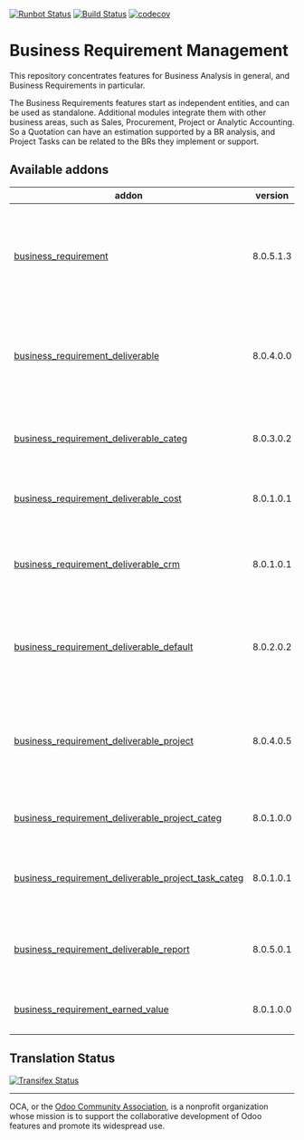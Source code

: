 [![Runbot Status](https://runbot.odoo-community.org/runbot/badge/flat/222/8.0.svg)](https://runbot.odoo-community.org/runbot/repo/github-com-oca-business-requirement-222)
[![Build Status](https://travis-ci.org/OCA/business-requirement.svg?branch=8.0)](https://travis-ci.org/OCA/business-requirement)
[![codecov](https://codecov.io/gh/OCA/business-requirement/branch/8.0/graph/badge.svg)](https://codecov.io/gh/OCA/business-requirement)


# Business Requirement Management

This repository concentrates features for Business Analysis in general, and Business Requirements in particular.

The Business Requirements features start as independent entities, and can be used as standalone.
Additional modules integrate them with other business areas, such as Sales, Procurement, Project or Analytic Accounting.
So a Quotation can have an estimation supported by a BR analysis, and Project Tasks can be related to the BRs they implement or support.


[//]: # (addons)

Available addons
----------------
addon | version | summary
--- | --- | ---
[business_requirement](business_requirement/) | 8.0.5.1.3 | Manage the Business Requirements (stories, scenarios, gaps and test cases) for your customers
[business_requirement_deliverable](business_requirement_deliverable/) | 8.0.4.0.0 | Manage the Business Requirement Deliverables and Resources for your customers
[business_requirement_deliverable_categ](business_requirement_deliverable_categ/) | 8.0.3.0.2 | Adds Task Categories to your Business Requirement Resources
[business_requirement_deliverable_cost](business_requirement_deliverable_cost/) | 8.0.1.0.1 | Control the cost of your Business Requirements
[business_requirement_deliverable_crm](business_requirement_deliverable_crm/) | 8.0.1.0.1 | Create your sales quotations directly from the Business Requirements deliverables
[business_requirement_deliverable_default](business_requirement_deliverable_default/) | 8.0.2.0.2 | Manage default resource lines in your deliverable sales package
[business_requirement_deliverable_project](business_requirement_deliverable_project/) | 8.0.4.0.5 | Create projects and tasks directly from the Business Requirement and Resources lines
[business_requirement_deliverable_project_categ](business_requirement_deliverable_project_categ/) | 8.0.1.0.0 | Include category on genrating project
[business_requirement_deliverable_project_task_categ](business_requirement_deliverable_project_task_categ/) | 8.0.1.0.1 | Adds Task Categories to your Business Requirement Resources
[business_requirement_deliverable_report](business_requirement_deliverable_report/) | 8.0.5.0.1 | Print the Business Requirement Document for your customers
[business_requirement_earned_value](business_requirement_earned_value/) | 8.0.1.0.0 | Manage the Earned Value for your customers

[//]: # (end addons)

Translation Status
------------------
[![Transifex Status](https://www.transifex.com/projects/p/OCA-business-requirement-8-0/chart/image_png)](https://www.transifex.com/projects/p/OCA-business-requirement-8-0)

----

OCA, or the [Odoo Community Association](http://odoo-community.org/), is a nonprofit organization whose
mission is to support the collaborative development of Odoo features and
promote its widespread use.
